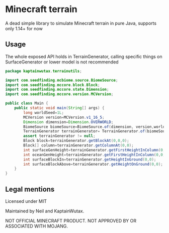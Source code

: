 # Minecraft terrain

A dead simple library to simulate Minecraft terrain in pure Java, supports only 1.14+ for now

## Usage

The whole exposed API holds in TerrainGenerator, calling specific things on SurfaceGenerator or lower model is not recommended

```java
package kaptainwutax.terrainutils;

import com.seedfinding.mcbiome.source.BiomeSource;
import com.seedfinding.mccore.block.Block;
import com.seedfinding.mccore.state.Dimension;
import com.seedfinding.mccore.version.MCVersion;

public class Main {
	public static void main(String[] args) {
		long worldSeed=1L;
		MCVersion version=MCVersion.v1_16_5;
		Dimension dimension=Dimension.OVERWORLD;
		BiomeSource biomeSource=BiomeSource.of(dimension, version,worldSeed);
		TerrainGenerator terrainGenerator= TerrainGenerator.of(biomeSource);
		assert terrainGenerator != null;
		Block block=terrainGenerator.getBlockAt(0,0,0);
		Block[] column=terrainGenerator.getColumnAt(0,0);
		int surfaceGenHeight=terrainGenerator.getFirstHeightInColumn(0,0, TerrainGenerator.WORLD_SURFACE_WG);
		int oceanGenHeight=terrainGenerator.getFirstHeightInColumn(0,0, TerrainGenerator.OCEAN_FLOOR_WG);
		int surfaceBlockIn=terrainGenerator.getHeightInGround(0,0);
		int surfaceBlockAbove=terrainGenerator.getHeightOnGround(0,0);
	}
}
```

## Legal mentions
Licensed under MIT

Maintained by Neil and KaptainWutax.

NOT OFFICIAL MINECRAFT PRODUCT. NOT APPROVED BY OR ASSOCIATED WITH MOJANG.
